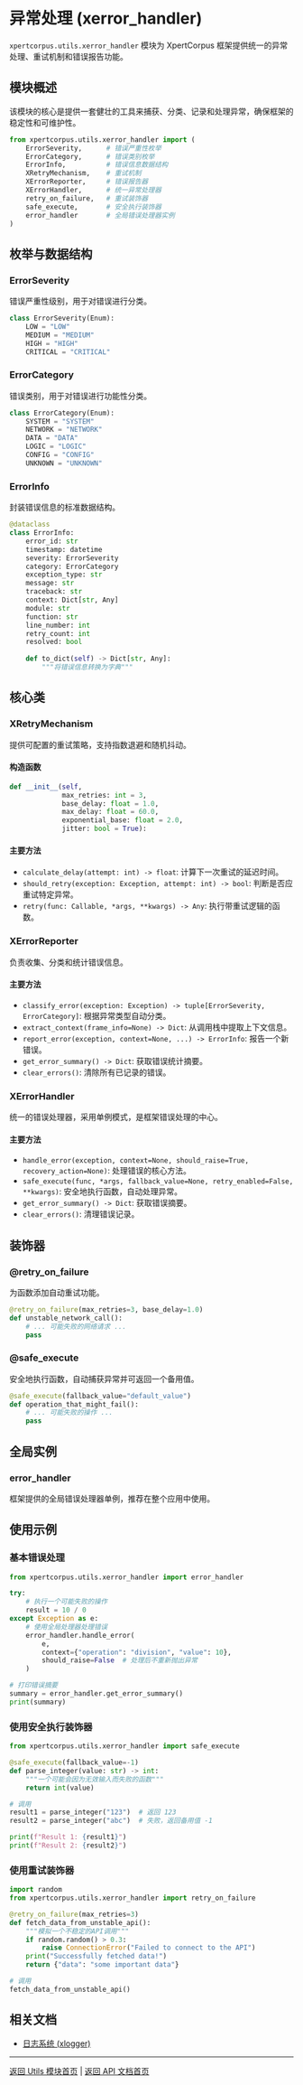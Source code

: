 # 异常处理 (xerror_handler)

`xpertcorpus.utils.xerror_handler` 模块为 XpertCorpus 框架提供统一的异常处理、重试机制和错误报告功能。

## 模块概述

该模块的核心是提供一套健壮的工具来捕获、分类、记录和处理异常，确保框架的稳定性和可维护性。

```python
from xpertcorpus.utils.xerror_handler import (
    ErrorSeverity,      # 错误严重性枚举
    ErrorCategory,      # 错误类别枚举
    ErrorInfo,          # 错误信息数据结构
    XRetryMechanism,    # 重试机制
    XErrorReporter,     # 错误报告器
    XErrorHandler,      # 统一异常处理器
    retry_on_failure,   # 重试装饰器
    safe_execute,       # 安全执行装饰器
    error_handler       # 全局错误处理器实例
)
```

## 枚举与数据结构

### ErrorSeverity

错误严重性级别，用于对错误进行分类。

```python
class ErrorSeverity(Enum):
    LOW = "LOW"
    MEDIUM = "MEDIUM"
    HIGH = "HIGH"
    CRITICAL = "CRITICAL"
```

### ErrorCategory

错误类别，用于对错误进行功能性分类。

```python
class ErrorCategory(Enum):
    SYSTEM = "SYSTEM"
    NETWORK = "NETWORK"
    DATA = "DATA"
    LOGIC = "LOGIC"
    CONFIG = "CONFIG"
    UNKNOWN = "UNKNOWN"
```

### ErrorInfo

封装错误信息的标准数据结构。

```python
@dataclass
class ErrorInfo:
    error_id: str
    timestamp: datetime
    severity: ErrorSeverity
    category: ErrorCategory
    exception_type: str
    message: str
    traceback: str
    context: Dict[str, Any]
    module: str
    function: str
    line_number: int
    retry_count: int
    resolved: bool
    
    def to_dict(self) -> Dict[str, Any]:
        """将错误信息转换为字典"""
```

## 核心类

### XRetryMechanism

提供可配置的重试策略，支持指数退避和随机抖动。

#### 构造函数
```python
def __init__(self, 
             max_retries: int = 3,
             base_delay: float = 1.0,
             max_delay: float = 60.0,
             exponential_base: float = 2.0,
             jitter: bool = True):
```

#### 主要方法
- `calculate_delay(attempt: int) -> float`: 计算下一次重试的延迟时间。
- `should_retry(exception: Exception, attempt: int) -> bool`: 判断是否应重试特定异常。
- `retry(func: Callable, *args, **kwargs) -> Any`: 执行带重试逻辑的函数。

### XErrorReporter

负责收集、分类和统计错误信息。

#### 主要方法
- `classify_error(exception: Exception) -> tuple[ErrorSeverity, ErrorCategory]`: 根据异常类型自动分类。
- `extract_context(frame_info=None) -> Dict`: 从调用栈中提取上下文信息。
- `report_error(exception, context=None, ...) -> ErrorInfo`: 报告一个新错误。
- `get_error_summary() -> Dict`: 获取错误统计摘要。
- `clear_errors()`: 清除所有已记录的错误。

### XErrorHandler

统一的错误处理器，采用单例模式，是框架错误处理的中心。

#### 主要方法
- `handle_error(exception, context=None, should_raise=True, recovery_action=None)`: 处理错误的核心方法。
- `safe_execute(func, *args, fallback_value=None, retry_enabled=False, **kwargs)`: 安全地执行函数，自动处理异常。
- `get_error_summary() -> Dict`: 获取错误摘要。
- `clear_errors()`: 清理错误记录。

## 装饰器

### @retry_on_failure

为函数添加自动重试功能。

```python
@retry_on_failure(max_retries=3, base_delay=1.0)
def unstable_network_call():
    # ... 可能失败的网络请求 ...
    pass
```

### @safe_execute

安全地执行函数，自动捕获异常并可返回一个备用值。

```python
@safe_execute(fallback_value="default_value")
def operation_that_might_fail():
    # ... 可能失败的操作 ...
    pass
```

## 全局实例

### error_handler

框架提供的全局错误处理器单例，推荐在整个应用中使用。

## 使用示例

### 基本错误处理

```python
from xpertcorpus.utils.xerror_handler import error_handler

try:
    # 执行一个可能失败的操作
    result = 10 / 0
except Exception as e:
    # 使用全局处理器处理错误
    error_handler.handle_error(
        e,
        context={"operation": "division", "value": 10},
        should_raise=False  # 处理后不重新抛出异常
    )

# 打印错误摘要
summary = error_handler.get_error_summary()
print(summary)
```

### 使用安全执行装饰器

```python
from xpertcorpus.utils.xerror_handler import safe_execute

@safe_execute(fallback_value=-1)
def parse_integer(value: str) -> int:
    """一个可能会因为无效输入而失败的函数"""
    return int(value)

# 调用
result1 = parse_integer("123")  # 返回 123
result2 = parse_integer("abc")  # 失败，返回备用值 -1

print(f"Result 1: {result1}")
print(f"Result 2: {result2}")
```

### 使用重试装饰器

```python
import random
from xpertcorpus.utils.xerror_handler import retry_on_failure

@retry_on_failure(max_retries=3)
def fetch_data_from_unstable_api():
    """模拟一个不稳定的API调用"""
    if random.random() > 0.3:
        raise ConnectionError("Failed to connect to the API")
    print("Successfully fetched data!")
    return {"data": "some important data"}

# 调用
fetch_data_from_unstable_api()
```

## 相关文档

- [日志系统 (xlogger)](xlogger.md)

---

[返回 Utils 模块首页](README.md) | [返回 API 文档首页](../README.md) 